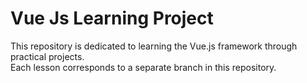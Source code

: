 <h1>Vue Js Learning Project </h1>
<span> This repository is dedicated to learning the Vue.js framework through practical projects. </span>
<br>
<span>Each lesson corresponds to a separate branch in this repository.</span>
